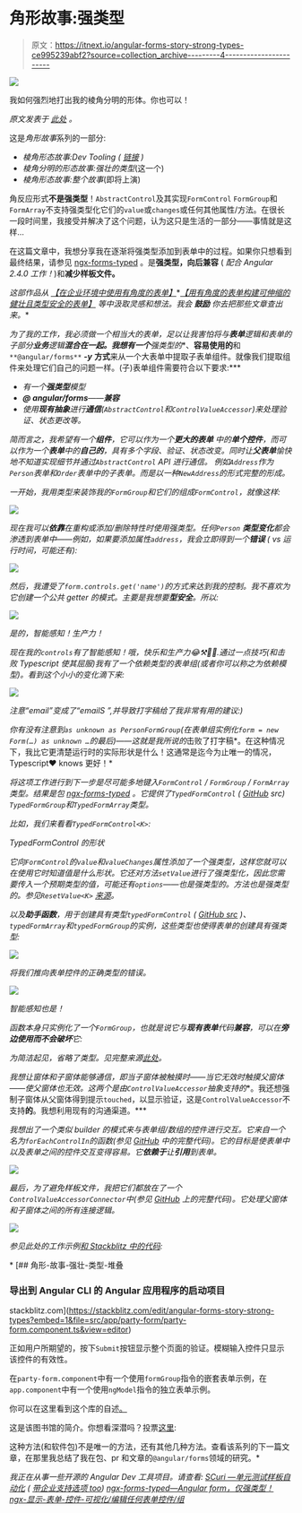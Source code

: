 # 角形故事:强类型

> 原文：<https://itnext.io/angular-forms-story-strong-types-ce995239abf2?source=collection_archive---------4----------------------->

![](img/0a755b39a79536faf631d35cfbbd0264.png)

我如何强烈地打出我的棱角分明的形体。你也可以！

*原文发表于* [*此处*](https://indepth.dev/angular-forms-story-strong-types/) *。*

这是*角形故事*系列的一部分:

*   *棱角形态故事:Dev Tooling (* [*链接*](/angular-forms-story-a-dev-tool-f4a27e28c28e) *)*
*   *棱角分明的形态故事:强壮的类型*(这一个)
*   *棱角形态故事:整个故事*(即将上演)

角反应形式**不是强类型**！`AbstractControl`及其实现`FormControl` `FormGroup`和`FormArray`不支持强类型化它们的`value`或`changes`或任何其他属性/方法。在很长一段时间里，我接受并解决了这个问题，认为这只是生活的一部分——事情就是这样…

在这篇文章中，我想分享我在逐渐将强类型添加到表单中的过程。如果你只想看到最终结果，请参见 [ngx-forms-typed](https://www.npmjs.com/package/ngx-forms-typed) 。是**强类型，向后兼容** ( *配合 Angular 2.4.0 工作！*)和**减少样板文件。**

*这部作品从* [*【在企业环境中使用有角度的表单】*](https://timdeschryver.dev/blog/working-with-angular-forms-in-an-enterprise-environment)*[*【用有角度的表单构建可伸缩的健壮且类型安全的表单】*](https://dev.to/maxime1992/building-scalable-robust-and-type-safe-forms-with-angular-3nf9) *等中汲取灵感和想法。我会* ***鼓励*** *你去把那些文章查出来。**

*为了我的工作，我必须做一个相当大的表单，足以让我害怕将与**表单**逻辑和表单的子部分**业务**逻辑**混合在一起。我想有一个**强类型的**、**容易使用的**和`**@angular/forms**` ***-y*** **方式**来从一个大表单中提取子表单组件。就像我们提取组件来处理它们自己的问题一样。(子)表单组件需要符合以下要求:***

*   *有一个**强类型**模型*
*   ***@ angular/forms**——**兼容***
*   *使用**现有抽象**进行**通信**(`AbstractControl`和`ControlValueAccessor`)来处理验证、状态更改等。*

*简而言之，我希望有一个**组件**，它可以作为一个**更大的表单** *中的**单个控件**，而*可以作为一个**表单**中的**自己的**，具有多个字段、验证、状态改变。同时让**父表单**愉快地不知道实现细节并通过`AbstractControl` API 进行通信。
例如`Address`作为`Person`表单和`Order`表单中的子表单。而是以一种`NewAddress`的形式完整的形成。*

*一开始，我用类型来装饰我的`FormGroup`和它们的组成`FormControl`，就像这样:*

*![](img/18a037d9fb8087d12ee0585068c92938.png)*

*现在我可以**依靠**在重构或添加/删除特性时使用强类型。任何`Person` **类型变化**都会渗透到表单中——例如，如果要添加属性`address`，我会立即得到一个**错误** ( *vs 运行时间，可能还有*):*

*![](img/888d73772c500483b317912f6d18bc7c.png)*

*然后，我遭受了`form.controls.get('name')`的方式来达到我的控制。我不喜欢为它创建一个公共 getter 的模式。主要是我想要**型安全**。所以:*

*![](img/18a037d9fb8087d12ee0585068c92938.png)*

*是的，智能感知！生产力！*

*现在我的`controls`有了智能感知！哦，快乐和生产力😂⚒👷‍♂️.通过一点技巧(*和击败 Typescript 使其屈服*)我有了一个依赖类型的表单组(或者你可以称之为依赖模型)。看到这个小小的变化滴下来:*

*![](img/1afdcb08e316b07f00aeb93473709df9.png)*

*注意“email”变成了“emailS ”,并导致打字稿给了我非常有用的建议:)*

*你有没有注意到`as unknown as PersonFormGroup`(在表单组实例化`form = new Form(…) as unknown …`的最后)——这就是我所说的*击败了打字稿*。在这种情况下，我比它更清楚运行时的实际形状是什么！这通常是迄今为止唯一的情况，Typescript❤ ️knows 更好！*

*将这项工作进行到下一步是尽可能多地键入`FormControl` / `FormGroup` / `FormArray`类型。结果是包 [ngx-forms-typed](https://www.npmjs.com/package/ngx-forms-typed) 。它提供了`TypedFormControl` ( [GitHub](https://github.com/gparlakov/forms-typed/blob/21e99c91877746b506dd64ad0e5a127eeed15bac/projects/forms/src/lib/forms-typed.ts#L29-L36) src) `TypedFormGroup`和`TypedFormArray`类型。*

*比如，我们来看看`TypedFormControl<K>`:*

*TypedFormControl 的形状*

*它向`FormControl`的`value`和`valueChanges`属性添加了一个强类型，这样您就可以在使用它时知道值是什么形状。它还对方法`setValue`进行了强类型化，因此您需要传入一个预期类型的值，可能还有`options`——也是强类型的。方法也是强类型的。参见`ResetValue<K>` [来源](https://github.com/gparlakov/forms-typed/blob/12e51ba0f19ce5d812399c8bf1ec4d159247891f/projects/forms/src/lib/forms-typed.ts#L17)。*

*以及**助手函数**，用于创建具有类型`typedFormControl` ( [GitHub src](https://github.com/gparlakov/forms-typed/blob/21e99c91877746b506dd64ad0e5a127eeed15bac/projects/forms/src/lib/forms-typed.ts#L37-L55) )、`typedFormArray`和`typedFormGroup`的实例，这些类型也使得表单的创建具有强类型:*

*![](img/76c8821f885ee11a5c1e4add74346f32.png)*

*将我们推向表单控件的正确类型的错误。*

*![](img/e7903b05dce97c36a6ed6aee2609ea40.png)*

*智能感知也是！*

*函数本身只实例化了一个`FormGroup`，也就是说它与**现有表单**代码**兼容**，可以在**旁边使用而不会破坏**它:*

*为简洁起见，省略了类型。见完整来源[此处](https://github.com/gparlakov/forms-typed/blob/12e51ba0f19ce5d812399c8bf1ec4d159247891f/projects/forms/src/lib/forms-typed.ts#L122-L128)。*

*我想让窗体和子窗体能够通信，即当子窗体被触摸时——当它无效时触摸父窗体——使父窗体也无效。这两个是由`ControlValueAccessor`抽象支持的**。我还想强制子窗体从父窗体得到提示`touched`，以显示验证，这是`ControlValueAccessor`不支持**的**。我想利用现有的沟通渠道。***

*我想出了一个类似 builder 的模式来与表单组/数组的控件进行交互。它来自一个名为`forEachControlIn`的函数(参见 [GitHub](https://github.com/gparlakov/forms-typed/blob/master/projects/forms/src/lib/forms-util.ts) 中的完整代码)。它的目标是使表单中以及表单之间的控件交互变得容易。它**依赖于**让**引用**到表单。*

*![](img/e296b5357bcbe5b02ebbadb3774b2c61.png)*

*最后，为了避免样板文件，我把它们都放在了一个`ControlValueAccessorConnector`中(参见 [GitHub](https://github.com/gparlakov/forms-typed/blob/master/projects/forms/src/lib/control-value-accessor-connector.ts) 上的完整代码)。它处理父窗体和子窗体之间的所有连接逻辑。*

*![](img/9b8df9d95d2f8cd22dec6f2493523e49.png)*

*参见此处的工作示例[和 Stackblitz 中的代码](https://angular-forms-story-strong-types.stackblitz.io/):*

*[](https://stackblitz.com/edit/angular-forms-story-strong-types?embed=1&file=src/app/party-form/party-form.component.ts&view=editor) [## 角形-故事-强壮-类型-堆叠

### 导出到 Angular CLI 的 Angular 应用程序的启动项目

stackblitz.com](https://stackblitz.com/edit/angular-forms-story-strong-types?embed=1&file=src/app/party-form/party-form.component.ts&view=editor) 

正如用户所期望的，按下`Submit`按钮显示整个页面的验证。模糊输入控件只显示该控件的有效性。

在`party-form.component`中有一个使用`formGroup`指令的嵌套表单示例，在`app.component`中有一个使用`ngModel`指令的独立表单示例。

你可以在这里看到这个库的自述[。](https://github.com/gparlakov/forms-typed/blob/master/projects/forms/README.md)

这是该图书馆的简介。你想看深潜吗？投票[这里](https://forms.gle/Hm1R2uqFmq4n7q6k8):

这种方法(和软件包)不是唯一的方法，还有其他几种方法。查看该系列的下一篇文章，在那里我总结了我在包、pr 和文章的`@angular/forms`领域的研究。* 

*我正在从事一些开源的 Angular Dev 工具项目。请查看:
[SCuri —单元测试样板自动化](https://github.com/gparlakov/scuri/blob/master/README.md) ( [*带企业支持选项 too*](https://tidelift.com/subscription/pkg/npm-scuri?utm_source=npm-scuri&utm_medium=referral&utm_campaign=enterprise))
[ngx-forms-typed—Angular form，仅强类型！](https://github.com/gparlakov/forms-typed/blob/master/projects/forms/README.md)
[ngx-显示-表单-控件-可视化/编辑任何表单控件/组](https://github.com/gparlakov/forms-typed/blob/master/projects/show-form-control/README.md)*